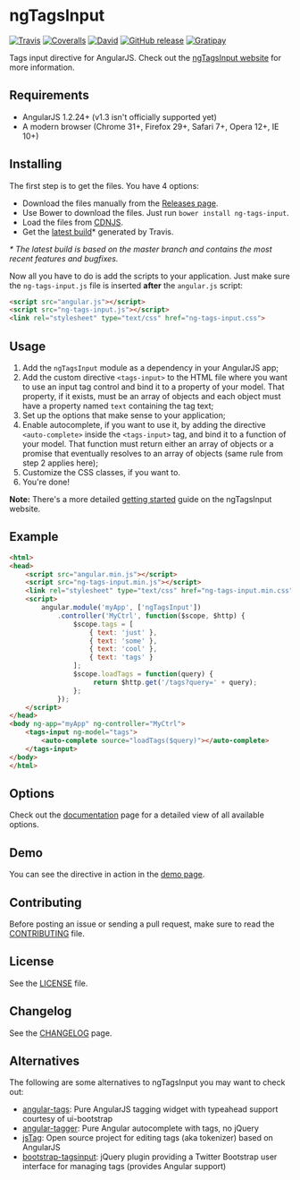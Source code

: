 # ngTagsInput 

[![Travis](https://img.shields.io/travis/mbenford/ngTagsInput.svg?style=flat)](https://travis-ci.org/mbenford/ngTagsInput)
[![Coveralls](https://img.shields.io/coveralls/mbenford/ngTagsInput.svg?style=flat)](https://coveralls.io/r/mbenford/ngTagsInput?branch=master)
[![David](https://img.shields.io/david/dev/mbenford/ngTagsInput.svg?style=flat)](https://david-dm.org/mbenford/ngTagsInput#info=devDependencies)
[![GitHub release](https://img.shields.io/github/release/mbenford/ngTagsInput.svg)](https://github.com/mbenford/ngTagsInput/releases)
[![Gratipay](https://img.shields.io/gratipay/mbenford.svg)](https://gratipay.com/mbenford)

Tags input directive for AngularJS. Check out the [ngTagsInput website](http://mbenford.github.io/ngTagsInput) for more information.

## Requirements

 - AngularJS 1.2.24+ (v1.3 isn't officially supported yet)
 - A modern browser (Chrome 31+, Firefox 29+, Safari 7+, Opera 12+, IE 10+)

## Installing

The first step is to get the files. You have 4 options:

- Download the files manually from the [Releases page](https://github.com/mbenford/ngTagsInput/releases).
- Use Bower to download the files. Just run `bower install ng-tags-input`.
- Load the files from [CDNJS](http://cdnjs.com/libraries/ng-tags-input/).
- Get the [latest build](http://shrub.appspot.com/ng-tags-input)* generated by Travis.

<em>\* The latest build is based on the master branch and contains the most recent features and bugfixes.</em>

Now all you have to do is add the scripts to your application. Just make sure the `ng-tags-input.js` file is inserted **after** the `angular.js` script:

```html
<script src="angular.js"></script>
<script src="ng-tags-input.js"></script>
<link rel="stylesheet" type="text/css" href="ng-tags-input.css">
```

## Usage

 1. Add the `ngTagsInput` module as a dependency in your AngularJS app;
 2. Add the custom directive `<tags-input>` to the HTML file where you want to use an input tag control and bind it to a property of your model. That property, if it exists, must be an array of objects and each object must have a property named `text` containing the tag text;
 3. Set up the options that make sense to your application;
 4. Enable autocomplete, if you want to use it, by adding the directive `<auto-complete>` inside the `<tags-input>` tag, and bind it to a function of your model. That function must return either an array of objects or a promise that eventually resolves to an array of objects (same rule from step 2 applies here);
 5. Customize the CSS classes, if you want to.
 6. You're done!

**Note:** There's a more detailed [getting started](http://mbenford.github.io/ngTagsInput/gettingstarted) guide on the ngTagsInput website.

## Example

```html
<html>
<head>
    <script src="angular.min.js"></script>
    <script src="ng-tags-input.min.js"></script>
    <link rel="stylesheet" type="text/css" href="ng-tags-input.min.css">
    <script>
        angular.module('myApp', ['ngTagsInput'])
            .controller('MyCtrl', function($scope, $http) {
                $scope.tags = [
                    { text: 'just' },
                    { text: 'some' },
                    { text: 'cool' },
                    { text: 'tags' }
                ];
                $scope.loadTags = function(query) {
                     return $http.get('/tags?query=' + query);
                };
            });
    </script>
</head>
<body ng-app="myApp" ng-controller="MyCtrl">
    <tags-input ng-model="tags">
        <auto-complete source="loadTags($query)"></auto-complete>
    </tags-input>
</body>
</html>
```

## Options

Check out the [documentation](http://mbenford.github.io/ngTagsInput/documentation/api) page for a detailed view of all available options.

## Demo

You can see the directive in action in the [demo page](http://mbenford.github.io/ngTagsInput/demos).

## Contributing

Before posting an issue or sending a pull request, make sure to read the [CONTRIBUTING](https://github.com/mbenford/ngTagsInput/blob/master/CONTRIBUTING.md) file.

## License

See the [LICENSE](https://github.com/mbenford/ngTagsInput/blob/master/LICENSE) file.

## Changelog

See the [CHANGELOG](https://github.com/mbenford/ngTagsInput/blob/master/CHANGELOG.md) page.

## Alternatives

The following are some alternatives to ngTagsInput you may want to check out:

- [angular-tags](http://decipherinc.github.io/angular-tags): Pure AngularJS tagging widget with typeahead support courtesy of ui-bootstrap
- [angular-tagger](https://github.com/monterail/angular-tagger): Pure Angular autocomplete with tags, no jQuery
- [jsTag](https://github.com/eranhirs/jstag): Open source project for editing tags (aka tokenizer) based on AngularJS
- [bootstrap-tagsinput](http://timschlechter.github.io/bootstrap-tagsinput/examples): jQuery plugin providing a Twitter Bootstrap user interface for managing tags (provides Angular support)
